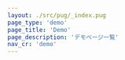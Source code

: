 ```yaml
---
layout: ./src/pug/_index.pug
page_type: 'demo'
page_title: 'Demo'
page_description: 'デモページ一覧'
nav_cr: 'demo'
---
```

